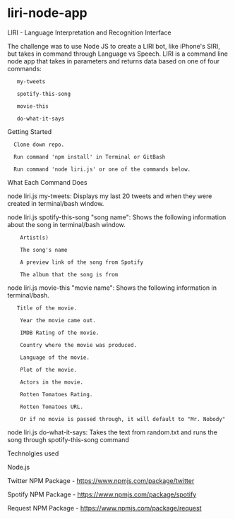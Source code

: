 # liri-node-app

LIRI - Language Interpretation and Recognition Interface

The challenge was to use Node JS to create a LIRI bot, like iPhone's SIRI, but takes in command through Language vs Speech. LIRI is a command line node app that takes in parameters and returns data based on one of four commands:

       my-tweets

       spotify-this-song

       movie-this

       do-what-it-says

Getting Started

      Clone down repo.

      Run command 'npm install' in Terminal or GitBash
    
      Run command 'node liri.js' or one of the commands below.

What Each Command Does

  node liri.js my-tweets: Displays my last 20 tweets and when they were created in terminal/bash window.

  node liri.js spotify-this-song "song name": Shows the following information about the song in terminal/bash window.
 
        Artist(s)

        The song's name

        A preview link of the song from Spotify

        The album that the song is from

node liri.js movie-this "movie name": Shows the following information in terminal/bash.

       Title of the movie.

        Year the movie came out.

        IMDB Rating of the movie.

        Country where the movie was produced.

        Language of the movie.

        Plot of the movie.

        Actors in the movie.

        Rotten Tomatoes Rating.

        Rotten Tomatoes URL.

        Or if no movie is passed through, it will default to "Mr. Nobody"

node liri.js do-what-it-says: Takes the text from random.txt and runs the song through spotify-this-song command


Technolgies used

Node.js

Twitter NPM Package - https://www.npmjs.com/package/twitter

Spotify NPM Package - https://www.npmjs.com/package/spotify

Request NPM Package - https://www.npmjs.com/package/request
